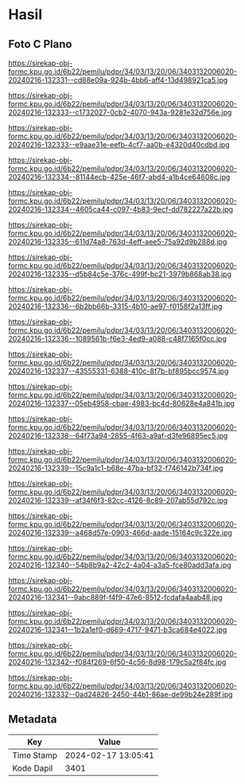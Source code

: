 # Hasil

## Foto C Plano

https://sirekap-obj-formc.kpu.go.id/6b22/pemilu/pdpr/34/03/13/20/06/3403132006020-20240216-132331--cd88e09a-924b-4bb6-aff4-13d498921ca5.jpg

https://sirekap-obj-formc.kpu.go.id/6b22/pemilu/pdpr/34/03/13/20/06/3403132006020-20240216-132333--c1732027-0cb2-4070-943a-9281e32d756e.jpg

https://sirekap-obj-formc.kpu.go.id/6b22/pemilu/pdpr/34/03/13/20/06/3403132006020-20240216-132333--e9aae31e-eefb-4cf7-aa0b-e4320d40cdbd.jpg

https://sirekap-obj-formc.kpu.go.id/6b22/pemilu/pdpr/34/03/13/20/06/3403132006020-20240216-132334--81144ecb-425e-46f7-abd4-a1b4ce64608c.jpg

https://sirekap-obj-formc.kpu.go.id/6b22/pemilu/pdpr/34/03/13/20/06/3403132006020-20240216-132334--4605ca44-c097-4b83-9ecf-dd782227a22b.jpg

https://sirekap-obj-formc.kpu.go.id/6b22/pemilu/pdpr/34/03/13/20/06/3403132006020-20240216-132335--611d74a8-763d-4eff-aee5-75a92d9b288d.jpg

https://sirekap-obj-formc.kpu.go.id/6b22/pemilu/pdpr/34/03/13/20/06/3403132006020-20240216-132335--d5b84c5e-376c-499f-bc21-3979b868ab38.jpg

https://sirekap-obj-formc.kpu.go.id/6b22/pemilu/pdpr/34/03/13/20/06/3403132006020-20240216-132336--6b2bb66b-3315-4b10-ae97-f0158f2a13ff.jpg

https://sirekap-obj-formc.kpu.go.id/6b22/pemilu/pdpr/34/03/13/20/06/3403132006020-20240216-132336--1089561b-f6e3-4ed9-a088-c48f7165f0cc.jpg

https://sirekap-obj-formc.kpu.go.id/6b22/pemilu/pdpr/34/03/13/20/06/3403132006020-20240216-132337--43555331-6388-410c-8f7b-bf895bcc9574.jpg

https://sirekap-obj-formc.kpu.go.id/6b22/pemilu/pdpr/34/03/13/20/06/3403132006020-20240216-132337--05eb4958-cbae-4983-bc4d-80628e4a841b.jpg

https://sirekap-obj-formc.kpu.go.id/6b22/pemilu/pdpr/34/03/13/20/06/3403132006020-20240216-132338--64f73a94-2855-4f63-a9af-d3fe96895ec5.jpg

https://sirekap-obj-formc.kpu.go.id/6b22/pemilu/pdpr/34/03/13/20/06/3403132006020-20240216-132339--15c9a1c1-b68e-47ba-bf32-f746142b734f.jpg

https://sirekap-obj-formc.kpu.go.id/6b22/pemilu/pdpr/34/03/13/20/06/3403132006020-20240216-132339--af34f6f3-82cc-4126-8c89-207ab55d792c.jpg

https://sirekap-obj-formc.kpu.go.id/6b22/pemilu/pdpr/34/03/13/20/06/3403132006020-20240216-132339--a468d57e-0903-466d-aade-15164c9c322e.jpg

https://sirekap-obj-formc.kpu.go.id/6b22/pemilu/pdpr/34/03/13/20/06/3403132006020-20240216-132340--54b8b9a2-42c2-4a04-a3a5-fce80add3afa.jpg

https://sirekap-obj-formc.kpu.go.id/6b22/pemilu/pdpr/34/03/13/20/06/3403132006020-20240216-132341--9abc889f-f4f9-47e6-8512-fcdafa4aab48.jpg

https://sirekap-obj-formc.kpu.go.id/6b22/pemilu/pdpr/34/03/13/20/06/3403132006020-20240216-132341--1b2a1ef0-d669-4717-9471-b3ca684e4022.jpg

https://sirekap-obj-formc.kpu.go.id/6b22/pemilu/pdpr/34/03/13/20/06/3403132006020-20240216-132342--f084f269-6f50-4c56-8d98-179c5a2f84fc.jpg

https://sirekap-obj-formc.kpu.go.id/6b22/pemilu/pdpr/34/03/13/20/06/3403132006020-20240216-132332--0ad24826-2450-44b1-86ae-de99b24e289f.jpg


## Metadata

| Key        | Value               |
| ---------- | ------------------- |
| Time Stamp | 2024-02-17 13:05:41 |
| Kode Dapil | 3401                |



